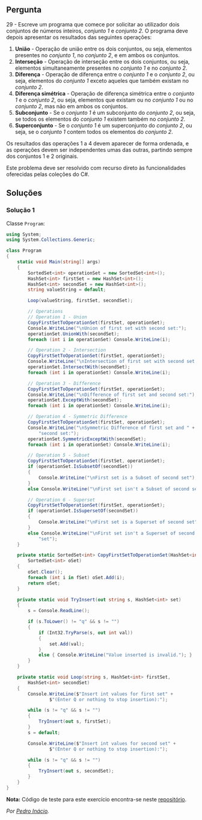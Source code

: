 ## Pergunta

29 - Escreve um programa que comece por solicitar ao utilizador dois conjuntos
de números inteiros, _conjunto 1_ e _conjunto 2_. O programa deve depois
apresentar os resultados das seguintes operações:

1. **União** - Operação de união entre os dois conjuntos, ou seja, elementos
   presentes no _conjunto 1_, no _conjunto 2_, e em ambos os conjuntos.
2. **Interseção** - Operação de interseção entre os dois conjuntos, ou seja,
   elementos simultaneamente presentes no _conjunto 1_ e no _conjunto 2_.
3. **Diferença** -  Operação de diferença entre o  _conjunto 1_ e o _conjunto
   2_, ou seja, elementos do _conjunto 1_ exceto aqueles que também existam no
   _conjunto 2_.
4. **Diferença simétrica** - Operação de diferença simétrica entre o _conjunto
   1_ e o _conjunto 2_, ou seja, elementos que existam ou no _conjunto 1_ ou
   no _conjunto 2_, mas não em ambos os conjuntos.
5. **Subconjunto** - Se o _conjunto 1_ é um subconjunto do _conjunto 2_, ou
   seja, se todos os elementos do _conjunto 1_ existem também no  _conjunto
   2_.
6. **Superconjunto** - Se o _conjunto 1_ é um superconjunto do _conjunto 2_,
   ou seja, se o _conjunto 1_ contem todos os elementos do  _conjunto 2_.

Os resultados das operações 1 a 4 devem aparecer de forma ordenada, e as
operações devem ser independentes umas das outras, partindo sempre dos
conjuntos 1 e 2 originais.

Este problema deve ser resolvido com recurso direto às funcionalidades
oferecidas pelas coleções do C#.

## Soluções

### Solução 1

Classe `Program`:

```cs
using System;
using System.Collections.Generic;

class Program
{
    static void Main(string[] args)
    {
        SortedSet<int> operationSet = new SortedSet<int>();
        HashSet<int> firstSet = new HashSet<int>();
        HashSet<int> secondSet = new HashSet<int>();
        string valueString = default;

        Loop(valueString, firstSet, secondSet);

        // Operations
        // Operation 1 - Union
        CopyFirstSetToOperationSet(firstSet, operationSet);
        Console.WriteLine("\nUnion of first set with second set:");
        operationSet.UnionWith(secondSet);
        foreach (int i in operationSet) Console.WriteLine(i);

        // Operation 2 - Intersection
        CopyFirstSetToOperationSet(firstSet, operationSet);
        Console.WriteLine("\nIntersection of first set with second set:");
        operationSet.IntersectWith(secondSet);
        foreach (int i in operationSet) Console.WriteLine(i);

        // Operation 3 - Difference
        CopyFirstSetToOperationSet(firstSet, operationSet);
        Console.WriteLine("\nDifference of first set and second set:");
        operationSet.ExceptWith(secondSet);
        foreach (int i in operationSet) Console.WriteLine(i);

        // Operation 4 - Symmetric Difference
        CopyFirstSetToOperationSet(firstSet, operationSet);
        Console.WriteLine("\nSymmetric Difference of first set and " +
            "second set:");
        operationSet.SymmetricExceptWith(secondSet);
        foreach (int i in operationSet) Console.WriteLine(i);

        // Operation 5 - Subset
        CopyFirstSetToOperationSet(firstSet, operationSet);
        if (operationSet.IsSubsetOf(secondSet))
        {
            Console.WriteLine("\nFirst set is a Subset of second set");
        }
        else Console.WriteLine("\nFirst set isn't a Subset of second set");

        // Operation 6 - Superset
        CopyFirstSetToOperationSet(firstSet, operationSet);
        if (operationSet.IsSupersetOf(secondSet))
        {
            Console.WriteLine("\nFirst set is a Superset of second set");
        }
        else Console.WriteLine("\nFirst set isn't a Superset of second " +
            "set");
    }

    private static SortedSet<int> CopyFirstSetToOperationSet(HashSet<int> fSet,
        SortedSet<int> oSet)
    {
        oSet.Clear();
        foreach (int i in fSet) oSet.Add(i);
        return oSet;
    }

    private static void TryInsert(out string s, HashSet<int> set)
    {
        s = Console.ReadLine();

        if (s.ToLower() != "q" && s != "")
        {
            if (Int32.TryParse(s, out int val))
            {
                set.Add(val);
            }
            else { Console.WriteLine("Value inserted is invalid."); }
        }
    }

    private static void Loop(string s, HashSet<int> firstSet,
        HashSet<int> secondSet)
    {
        Console.WriteLine($"Insert int values for first set" +
                $"(Enter Q or nothing to stop insertion):");

        while (s != "q" && s != "")
        {
            TryInsert(out s, firstSet);
        }
        s = default;

        Console.WriteLine($"Insert int values for second set" +
                $"(Enter Q or nothing to stop insertion):");

        while (s != "q" && s != "")
        {
            TryInsert(out s, secondSet);
        }
    }
}
```

**Nota:** Código de teste para este exercício encontra-se neste
[repositório](https://github.com/PmaiWoW/LP2_Github_Exercises).

*Por [Pedro Inácio](https://github.com/PmaiWoW).*